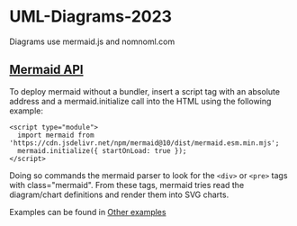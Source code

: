 # UML-Diagrams-2023

Diagrams use mermaid.js and nomnoml.com

 ## [Mermaid API](https://mermaid.js.org/config/setup/README.html)
To deploy mermaid without a bundler, insert a script tag with an absolute address and a mermaid.initialize call into the HTML using the following example:
```
<script type="module">
  import mermaid from 'https://cdn.jsdelivr.net/npm/mermaid@10/dist/mermaid.esm.min.mjs';
  mermaid.initialize({ startOnLoad: true });
</script>
```
Doing so commands the mermaid parser to look for the `<div>` or `<pre>` tags with class="mermaid". From these tags, mermaid tries read the diagram/chart definitions and render them into SVG charts.

Examples can be found in [Other examples](https://mermaid.js.org/syntax/examples.html)
